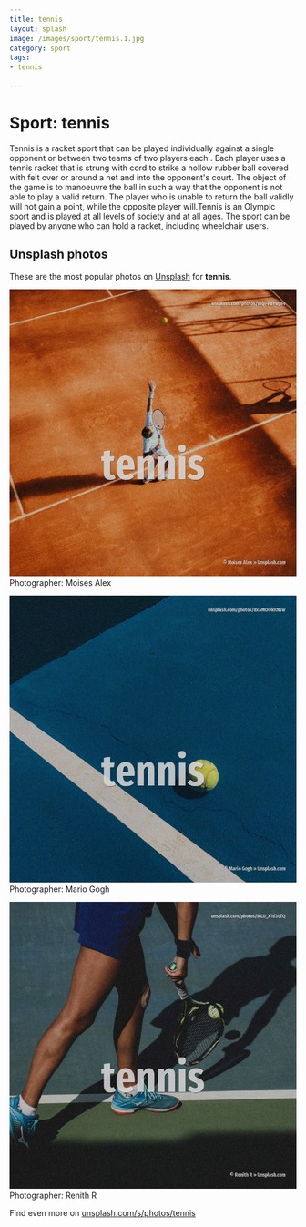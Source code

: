 ```yaml
---
title: tennis
layout: splash
image: /images/sport/tennis.1.jpg
category: sport
tags:
- tennis

---
```

# Sport: tennis

Tennis is a racket sport that can be played individually against a single opponent  or between two 
teams of two players each .
Each player uses a tennis racket that is strung with cord to strike a hollow rubber ball covered 
with felt over or around a net and into the opponent's court.
The object of the game is to manoeuvre the ball in such a way that the opponent is not able to play 
a valid return.
The player who is unable to return the ball validly will not gain a point, while the opposite 
player will.Tennis is an Olympic sport and is played at all levels of society and at all ages.
The sport can be played by anyone who can hold a racket, including wheelchair users.

 
## Unsplash photos
These are the most popular photos on [Unsplash](https://unsplash.com) for **tennis**.
 
![tennis](/images/sport/tennis.1.jpg)
Photographer:  Moises Alex
 
![tennis](/images/sport/tennis.2.jpg)
Photographer:  Mario Gogh
 
![tennis](/images/sport/tennis.3.jpg)
Photographer:  Renith R
 
Find even more on [unsplash.com/s/photos/tennis](https://unsplash.com/s/photos/tennis)
 
